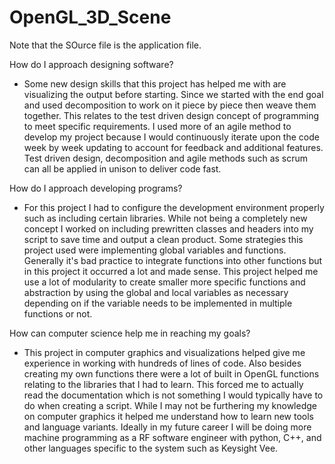 # OpenGL_3D_Scene
Note that the SOurce file is the application file. 

How do I approach designing software?
  - Some new design skills that this project has helped me with are visualizing the output before starting. Since we started with the end goal and used decomposition to work on it piece by piece then weave them together. This relates to the test driven design concept of programming to meet specific requirements. I used more of an agile method to develop my project because I would continuously iterate upon the code week by week updating to account for feedback and additional features. Test driven design, decomposition and agile methods such as scrum can all be applied in unison to deliver code fast. 
  
How do I approach developing programs?
  - For this project I had to configure the development environment properly such as including certain libraries. While not being a completely new concept I worked on including prewritten classes and headers into my script to save time and output a clean product. Some strategies this project used were implementing global variables and functions. Generally it's bad practice to integrate functions into other functions but in this project it occurred a lot and made sense. This project helped me use a lot of modularity to create smaller more specific functions and abstraction by using the global and local variables as necessary depending on if the variable needs to be implemented in multiple functions or not. 
  
How can computer science help me in reaching my goals?
  - This project in computer graphics and visualizations helped give me experience in working with hundreds of lines of code. Also besides creating my own functions there were a lot of built in OpenGL functions relating to the libraries that I had to learn. This forced me to actually read the documentation which is not something I would typically have to do when creating a script. While I may not be furthering my knowledge on computer graphics it helped me understand how to learn new tools and language variants. Ideally in my future career I will be doing more machine programming as a RF software engineer with python, C++, and other languages specific to the system such as Keysight Vee. 
